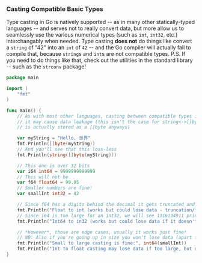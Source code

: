 ### Casting Compatible Basic Types

Type casting in Go is natively supported -- as in many other statically-typed languages -- and serves not to really convert data, but more allow us to seamlessly use the various numerical types (such as `int`, `int32`, etc.) interchangably when needed. Type casting **does not** do things like convert a `string` of "42" into an `int` of `42` -- and the Go compiler will actually fail to compile that, because `string`s and `int`s are not compatible types. P.S. If you need to do things like that, check out the utilities in the standard library -- such as the `strconv` package!

```go
package main

import (
    "fmt"
)

func main() {
    // As with most other languages, casting between compatible types is supported, however,
    // it may cause data leakage (this isn't the case for string<->[]byte since a string
    // is actually stored as a []byte anyways)

    var myString = "Hello, 世界"
    fmt.Println([]byte(myString))
    // And you'll see that this loss-less
    fmt.Println(string([]byte(myString)))

    // This one is over 32 bits
    var i64 int64 = 9999999999999
    // This will not be 
    var f64 float64 = 99.95
    // Smaller numbers are fine!
    var smallInt int32 = 42

    // Since f64 has a digits behind the decimal it gets truncated and we'll see just 99 printed
    fmt.Println("Float to int (works but could lose data - truncation/fit):", int32(f64))
    // Since i64 is too large for an int32, we will see 1316134911 printed
    fmt.Println("Int64 to in32 (works but could lose data if it doesn't fit):", int32(i64))

    // *However*, those are edge cases, usually it works just fine!
    // NB: Also if you're going up in size you won't lose data (apart from decimal truncation on float->int casts)
    fmt.Println("Small to large casting is fine:", int64(smallInt))
    fmt.Println("Int to float casting may lose data if too large, but usually fine:", float64(smallInt))
}

```

